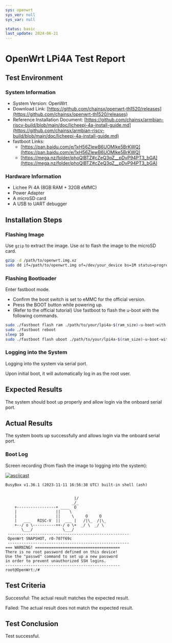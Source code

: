 ```yaml
---
sys: openwrt
sys_ver: null
sys_var: null

status: basic
last_update: 2024-06-21
---
```


# OpenWrt LPi4A Test Report

## Test Environment

### System Information

- System Version: OpenWrt
- Download Link: [https://github.com/chainsx/openwrt-th1520/releases](https://github.com/chainsx/openwrt-th1520/releases)
- Reference Installation Document: [https://github.com/chainsx/armbian-riscv-build/blob/main/doc/licheepi-4a-install-guide.md](https://github.com/chainsx/armbian-riscv-build/blob/main/doc/licheepi-4a-install-guide.md)
- fastboot Links:
    - [https://pan.baidu.com/e/1xH56ZlewB6UOMlke5BrKWQ](https://pan.baidu.com/e/1xH56ZlewB6UOMlke5BrKWQ)
    - [https://mega.nz/folder/phoQlBTZ#cZeQ3qZ__pDvP94PT3_bGA](https://mega.nz/folder/phoQlBTZ#cZeQ3qZ__pDvP94PT3_bGA)

### Hardware Information

- Lichee Pi 4A (8GB RAM + 32GB eMMC)
- Power Adapter
- A microSD card
- A USB to UART debugger

## Installation Steps

### Flashing Image

Use `gzip` to extract the image.
Use `dd` to flash the image to the microSD card.

```bash
gzip -d /path/to/openwrt.img.xz
sudo dd if=/path/to/openwrt.img of=/dev/your_device bs=1M status=progress
```

### Flashing Bootloader

Enter fastboot mode.
- Confirm the boot switch is set to eMMC for the official version.
- Press the BOOT button while powering up.
- (Refer to the official tutorial)
Use fastboot to flash the u-boot with the following commands.

```bash
sudo ./fastboot flash ram ./path/to/your/lpi4a-$(ram_size)-u-boot-with-spl.bin
sudo ./fastboot reboot
sleep 10
sudo ./fastboot flash uboot ./path/to/your/lpi4a-$(ram_size)-u-boot-with-spl.bin
```

### Logging into the System

Logging into the system via serial port.

Upon initial boot, it will automatically log in as the root user.

## Expected Results

The system should boot up properly and allow login via the onboard serial port.

## Actual Results

The system boots up successfully and allows login via the onboard serial port.

### Boot Log

Screen recording (from flash the image to logging into the system):

[![asciicast](https://asciinema.org/a/DNRiqiUpdDxlAWHnSkQTvqsNt.svg)](https://asciinema.org/a/DNRiqiUpdDxlAWHnSkQTvqsNt)

```log
BusyBox v1.36.1 (2023-11-11 16:56:38 UTC) built-in shell (ash)


                              |/
                             _/_
    +-----------------+ ____  O
    |                 ||    \
    |                 ||     \     O     O
    |   ___   RISC-V  ||  ___ |   /|\_  /|\_
    +--/ o \----------++-/ o \+  _/ \  _/ \
       \___/             \___/
 -----------------------------------------------------
 OpenWrt SNAPSHOT, r0-707f69c
 -----------------------------------------------------
=== WARNING! =====================================
There is no root password defined on this device!
Use the "passwd" command to set up a new password
in order to prevent unauthorized SSH logins.
--------------------------------------------------
root@OpenWrt:/# 

```

## Test Criteria

Successful: The actual result matches the expected result.

Failed: The actual result does not match the expected result.

## Test Conclusion

Test successful.
